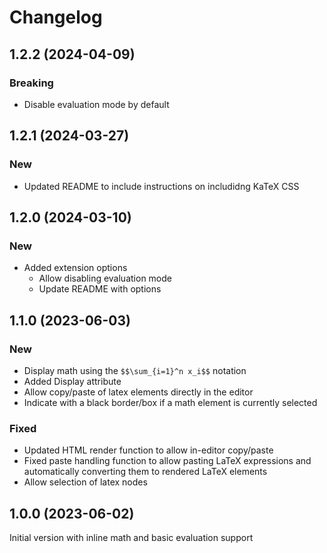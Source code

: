 # Changelog

## 1.2.2 (2024-04-09)
### Breaking
- Disable evaluation mode by default

## 1.2.1 (2024-03-27)
### New
- Updated README to include instructions on includidng KaTeX CSS

## 1.2.0 (2024-03-10)
### New
- Added extension options 
  - Allow disabling evaluation mode
  - Update README with options

## 1.1.0 (2023-06-03)
### New
- Display math using the `$$\sum_{i=1}^n x_i$$` notation
- Added Display attribute 
- Allow copy/paste of latex elements directly in the editor
- Indicate with a black border/box if a math element is currently selected
### Fixed
- Updated HTML render function to allow in-editor copy/paste
- Fixed paste handling function to allow pasting LaTeX expressions and automatically converting them to rendered LaTeX elements
- Allow selection of latex nodes

## 1.0.0 (2023-06-02)
Initial version with inline math and basic evaluation support
